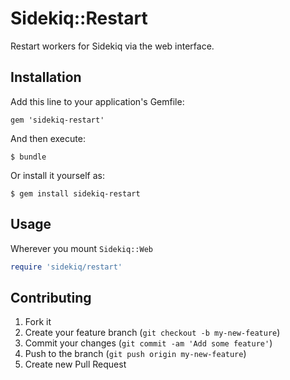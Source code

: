 # Sidekiq::Restart

Restart workers for Sidekiq via the web interface.

## Installation

Add this line to your application's Gemfile:

    gem 'sidekiq-restart'

And then execute:

    $ bundle

Or install it yourself as:

    $ gem install sidekiq-restart

## Usage

Wherever you mount `Sidekiq::Web`

```Ruby
require 'sidekiq/restart'
```

## Contributing

1. Fork it
2. Create your feature branch (`git checkout -b my-new-feature`)
3. Commit your changes (`git commit -am 'Add some feature'`)
4. Push to the branch (`git push origin my-new-feature`)
5. Create new Pull Request
